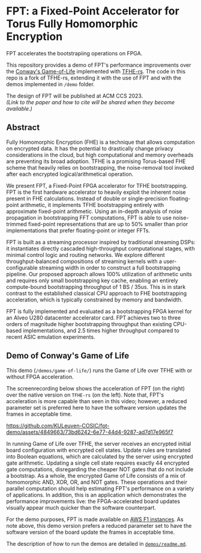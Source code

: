 # FPT: a Fixed-Point Accelerator for Torus Fully Homomorphic Encryption

FPT accelerates the bootstrapiing operations on FPGA. 

This repository provides a demo of FPT's performance improvements over the [Conway's Game-of-Life](https://en.wikipedia.org/wiki/Conway%27s_Game_of_Life) implemented with [TFHE-rs](https://github.com/zama-ai/tfhe-rs/). The code in this repo is a fork of TFHE-rs, extending it with the use of FPT and with the demos implemented in `/demo` folder.

The design of FPT will be published at ACM CCS 2023.</br>
*(Link to the paper and how to cite will be shared when they become available.)*

<!-- ## Citation

```

``` -->

## Abstract

Fully Homomorphic Encryption (FHE) is a technique that allows computation on encrypted data. It has the potential to drastically change privacy considerations in the cloud, but high computational and memory overheads are preventing its broad adoption. TFHE is a promising Torus-based FHE scheme that heavily relies on bootstrapping, the noise-removal tool invoked after each encrypted logical/arithmetical operation.

We present FPT, a Fixed-Point FPGA accelerator for TFHE bootstrapping. FPT is the first hardware accelerator to heavily exploit the inherent noise present in FHE calculations. Instead of double or single-precision floating-point arithmetic, it implements TFHE bootstrapping entirely with approximate fixed-point arithmetic. Using an in-depth analysis of noise propagation in bootstrapping FFT computations, FPT is able to use noise-trimmed fixed-point representations that are up to 50% smaller than prior implementations that prefer floating-point or integer FFTs.

FPT is built as a streaming processor inspired by traditional streaming DSPs: it instantiates directly cascaded high-throughput computational stages, with minimal control logic and routing networks. We explore different throughput-balanced compositions of streaming kernels with a user-configurable streaming width in order to construct a full bootstrapping pipeline. Our proposed approach allows 100% utilization of arithmetic units and requires only small bootstrapping key cache, enabling an entirely compute-bound bootstrapping throughput of 1 BS / 35us. This is in stark contrast to the established classical CPU approach to FHE bootstrapping acceleration, which is typically constrained by memory and bandwidth.

FPT is fully implemented and evaluated as a bootstrapping FPGA kernel for an Alveo U280 datacenter accelerator card. FPT achieves two to three orders of magnitude higher bootstrapping throughput than existing CPU-based implementations, and 2.5 times higher throughput compared to recent ASIC emulation experiments.

## Demo of Conway's Game of Life

This demo (`/demos/game-of-life/`) runs the Game of Life over TFHE with or without FPGA acceleration.

The screenrecording below shows the acceleration of FPT (on the right) over the native version on `TFHE-rs` (on the left). Note that, FPT's acceleration is more capable than seen in this video; however, a reduced parameter set is preferred here to have the software version updates the frames in acceptable time.

https://github.com/KULeuven-COSIC/fpt-demo/assets/4849663/73bd6242-6e77-44d4-9287-ad7d17e965f7

In running Game of Life over TFHE, the server receives an encrypted initial board configuration with encrypted cell states. Update rules are translated into Boolean equations, which are calculated by the server using encrypted gate arithmetic. Updating a single cell state requires exactly 44 encrypted gate computations, disregarding the cheaper NOT gates that do not include a bootstrap. As a whole, the encrypted Game of Life consists of a mix of homomorphic AND, XOR, OR, and NOT gates. These operations and their parallel computation should help estimating FPT's performance on a variety of applications. In addition, this is an application which demonstrates the performance improvements live: the FPGA-accelerated board updates visually appear much quicker than the software counterpart.

For the demo purposes, FPT is made available on [AWS F1 instances](https://aws.amazon.com/ec2/instance-types/f1/). As note above, this demo version prefers a reduced parameter set to have the software version of the board update the frames in acceptable time.

The description of how to run the demos are detailed in [`demos/readme.md`](demos/readme.md).
